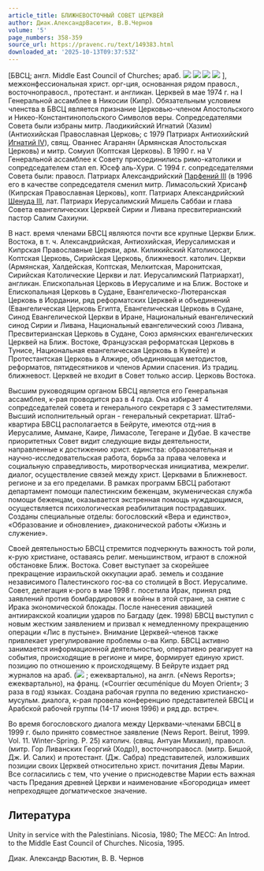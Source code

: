 ```yaml
---
article_title: БЛИЖНЕВОСТОЧНЫЙ СОВЕТ ЦЕРКВЕЙ
author: Диак.АлександрВасютин, В.В.Чернов
volume: '5'
page_numbers: 358-359
source_url: https://pravenc.ru/text/149383.html
downloaded_at: '2025-10-13T09:37:53Z'
---
```


[БВСЦ; англ. Middle East Council of Churches; араб. ![](<https://pravenc.ru/char/26272/xa1mxcbxdcA /image.png>) ![](<https://pravenc.ru/char/26272/ xb6jrx9d /image.png>) ![](<https://pravenc.ru/char/26272/ oxd6Bxc4xb7 /image.png>) ![](<https://pravenc.ru/char/26272/ oxbcVxbf/image.png>) ], межконфессиональная христ. орг-ция, основанная рядом правосл., восточноправосл., протестант. и англикан. Церквей в мае 1974 г. на I Генеральной ассамблее в Никосии (Кипр). Обязательным условием членства в БВСЦ является признание Церковью-членом Апостольского и Никео-Константинопольского Символов веры. Сопредседателями Совета были избраны митр. Лаодикийский Игнатий (Хазим) (Антиохийская Православная Церковь; с 1979 Патриарх Антиохийский [Игнатий IV](<https://pravenc.ru/text/Игнатий IV.html>)), свящ. Ованнес Агаранян (Армянская Апостольская Церковь) и митр. Сомуил (Коптская Церковь). В 1990 г. на V Генеральной ассамблее к Совету присоединились римо-католики и сопредседателем стал еп. Юсеф аль-Хури. С 1994 г. сопредседателями Совета были: правосл. Патриарх Александрийский [Парфений III](<https://pravenc.ru/text/Парфений III.html>) (в 1996 его в качестве сопредседателя сменил митр. Лимасольский Хрисанф (Кипрская Православная Церковь), копт. Патриарх Александрийский [Шенуда III](<https://pravenc.ru/text/Шенуда III.html>), лат. Патриарх Иерусалимский Мишель Саббаи и глава Совета евангелических Церквей Сирии и Ливана пресвитерианский пастор Салим Сахиуни.

В наст. время членами БВСЦ являются почти все крупные Церкви Ближ. Востока, в т. ч. Александрийская, Антиохийская, Иерусалимская и Кипрская Православные Церкви, арм. Киликийский Католикосат, Коптская Церковь, Сирийская Церковь, ближневост. католич. Церкви (Армянская, Халдейская, Коптская, Мелкитская, Маронитская, Сирийская Католические Церкви и лат. Иерусалимский Патриархат), англикан. Епископальная Церковь в Иерусалиме и на Ближ. Востоке и Епископальная Церковь в Судане, Евангелическо-Лютеранская Церковь в Иордании, ряд реформатских Церквей и объединений (Евангелическая Церковь Египта, Евангелическая Церковь в Судане, Синод Евангелической Церкви в Иране, Национальный евангелический синод Сирии и Ливана, Национальный евангелический союз Ливана, Пресвитерианская Церковь в Судане, Союз армянских евангелических Церквей на Ближ. Востоке, Французская реформатская Церковь в Тунисе, Национальная евангелическая Церковь в Кувейте) и Протестантская Церковь в Алжире, объединяющая методистов, реформатов, пятидесятников и членов Армии спасения. Из традиц. ближневост. Церквей не входит в Совет только ассир. Церковь Востока.

Высшим руководящим органом БВСЦ является его Генеральная ассамблея, к-рая проводится раз в 4 года. Она избирает 4 сопредседателей совета и генерального секретаря с 3 заместителями. Высший исполнительный орган - генеральный секретариат. Штаб-квартира БВСЦ располагается в Бейруте, имеются отд-ния в Иерусалиме, Аммане, Каире, Лимасоле, Тегеране и Дубае. В качестве приоритетных Совет видит следующие виды деятельности, направленные к достижению христ. единства: образовательная и научно-исследовательская работа, борьба за права человека и социальную справедливость, миротворческая инициатива, межрелиг. диалог, осуществление связей между христ. Церквами в Ближневост. регионе и за его пределами. В рамках программ БВСЦ работают департамент помощи палестинским беженцам, экуменическая служба помощи беженцам, оказывается экстренная помощь нуждающимся, осуществляется психологическая реабилитация пострадавших. Созданы специальные отделы: богословский «Вера и единство», «Образование и обновление», диаконической работы «Жизнь и служение».

Своей деятельностью БВСЦ стремится подчеркнуть важность той роли, к-рую христиане, оставаясь религ. меньшинством, играют в сложной обстановке Ближ. Востока. Совет выступает за скорейшее прекращение израильской оккупации араб. земель и создание независимого Палестинского гос-ва со столицей в Вост. Иерусалиме. Совет, делегация к-рого в мае 1998 г. посетила Ирак, принял ряд заявлений против бомбардировок и войны в этой стране, за снятие с Ирака экономической блокады. После нанесения авиацией антииракской коалиции ударов по Багдаду (дек. 1998) БВСЦ выступил с новым жестким заявлением и призвал к немедленному прекращению операции «Лис в пустыне». Внимание Церквей-членов также привлекает урегулирование проблемы о-ва Кипр. БВСЦ активно занимается информационной деятельностью, оперативно реагирует на события, происходящие в регионе и мире, формирует единую христ. позицию по отношению к происходящему. В Бейруте издает ряд журналов на араб. (![](https://pravenc.ru/char/26272/xd4fNx40xc4x40x9dA/image.png) ; ежеквартально), на англ. («News Reports»; ежеквартально), на франц. («Courrier œcuménique du Moyen Orient»; 3 раза в год) языках. Создана рабочая группа по ведению христианско-мусульм. диалога, к-рая провела конференцию представителей БВСЦ и Арабской рабочей группы (14-17 июня 1996) и ряд др. встреч.

Во время богословского диалога между Церквами-членами БВСЦ в 1999 г. было принято совместное заявление (News Report. Beirut, 1999. Vol. 11. Winter-Spring. P. 25) католич. (свящ. Антуан Михаил), правосл. (митр. Гор Ливанских Георгий (Ходр)), восточноправосл. (митр. Бишой, Дж. И. Салих) и протестант. (Дж. Сабра) представителей, изложивших позиции своих Церквей относительно христ. почитания Девы Марии. Все согласились с тем, что учение о приснодевстве Марии есть важная часть Предания древней Церкви и наименование «Богородица» имеет непреходящее догматическое значение.

## Литература

Unity in service with the Palestinians. Nicosia, 1980; The MECC: An Introd. to the Middle East Council of Churches. Nicosia, 1995.

Диак.  Александр   Васютин, В.  В.  Чернов
